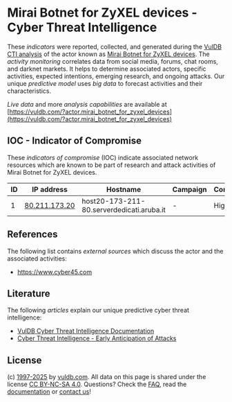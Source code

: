 # Mirai Botnet for ZyXEL devices - Cyber Threat Intelligence

These _indicators_ were reported, collected, and generated during the [VulDB CTI analysis](https://vuldb.com/?kb.cti) of the actor known as [Mirai Botnet for ZyXEL devices](https://vuldb.com/?actor.mirai_botnet_for_zyxel_devices). The _activity monitoring_ correlates data from social media, forums, chat rooms, and darknet markets. It helps to determine associated actors, specific activities, expected intentions, emerging research, and ongoing attacks. Our unique _predictive model_ uses _big data_ to forecast activities and their characteristics.

_Live data_ and more _analysis capabilities_ are available at [https://vuldb.com/?actor.mirai_botnet_for_zyxel_devices](https://vuldb.com/?actor.mirai_botnet_for_zyxel_devices)

## IOC - Indicator of Compromise

These _indicators of compromise_ (IOC) indicate associated network resources which are known to be part of research and attack activities of Mirai Botnet for ZyXEL devices.

ID | IP address | Hostname | Campaign | Confidence
-- | ---------- | -------- | -------- | ----------
1 | [80.211.173.20](https://vuldb.com/?ip.80.211.173.20) | host20-173-211-80.serverdedicati.aruba.it | - | High

## References

The following list contains _external sources_ which discuss the actor and the associated activities:

* https://www.cyber45.com

## Literature

The following _articles_ explain our unique predictive cyber threat intelligence:

* [VulDB Cyber Threat Intelligence Documentation](https://vuldb.com/?kb.cti)
* [Cyber Threat Intelligence - Early Anticipation of Attacks](https://www.scip.ch/en/?labs.20201022)

## License

(c) [1997-2025](https://vuldb.com/?kb.changelog) by [vuldb.com](https://vuldb.com/?kb.about). All data on this page is shared under the license [CC BY-NC-SA 4.0](https://creativecommons.org/licenses/by-nc-sa/4.0/). Questions? Check the [FAQ](https://vuldb.com/?kb.faq), read the [documentation](https://vuldb.com/?kb) or [contact us](https://vuldb.com/?contact)!
